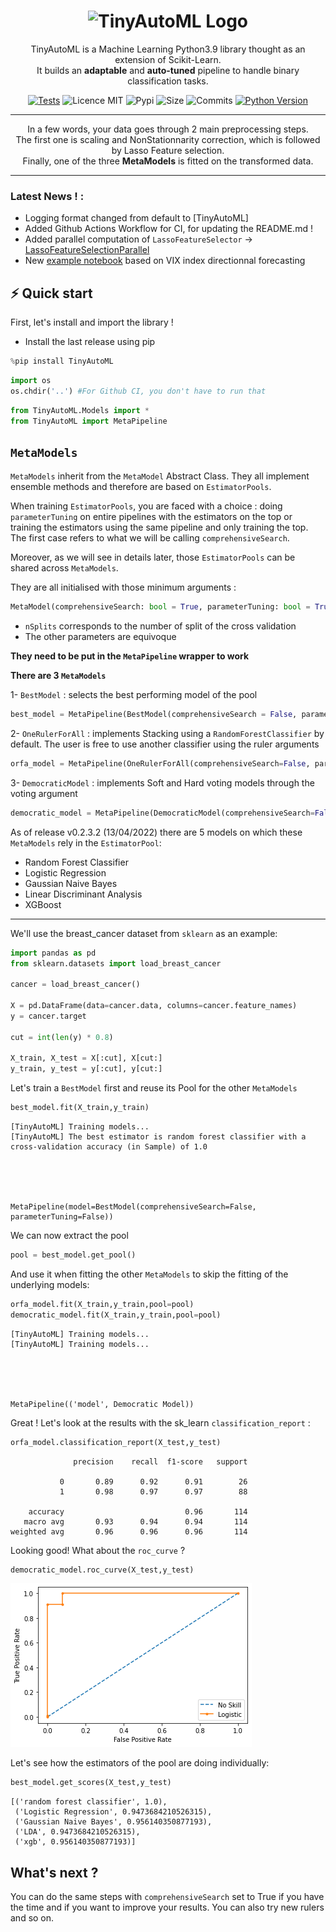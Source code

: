 <h1 align="center">
  <img alt="TinyAutoML Logo" src="https://user-images.githubusercontent.com/73651505/166115086-2cd01294-75ed-4e36-a65f-419c530a0dbe.png" width="448px"/><br/>
</h1>


<p align="center">TinyAutoML is a Machine Learning Python3.9 library thought as an extension of Scikit-Learn.<br/> It builds an <b>adaptable</b> and <b>auto-tuned</b> pipeline to handle binary classification tasks.<br/> </p>


<p align="center">
<a href="https://github.com/g0bel1n/TinyAutoML/actions/workflows/python-app.yml" 
target="_blank"><img src="https://github.com/g0bel1n/TinyAutoML/actions/workflows/python-app.yml/badge.svg?branch=master" alt="Tests" /></a>
<img src="https://img.shields.io/github/license/g0bel1n/TinyAutoML?style=flat-square" alt="Licence MIT" />
<img src="https://img.shields.io/pypi/v/TinyAutoML?style=flat-square" alt="Pypi" />
<img src="https://img.shields.io/github/repo-size/g0bel1N/TinyAutoML?style=flat-square" alt="Size" />
<img src="https://img.shields.io/github/commit-activity/m/g0bel1n/TinyAutoML?style=flat-square" alt="Commits" />
<a href="https://www.python.org/downloads/release/python-390/" 
target="_blank"><img src="https://img.shields.io/badge/python-3.9-blue.svg" alt="Python Version" /></a>
</p>

---

<p align="center">
In a few words, your data goes through 2 main preprocessing steps. <br/>
The first one is scaling and NonStationnarity correction, which is followed by Lasso Feature selection.<br/>
Finally, one of the three <b>MetaModels</b> is fitted on the transformed data.
</p>


---

### Latest News ! :

* Logging format changed from default to [TinyAutoML]
* Added Github Actions Workflow for CI, for updating the README.md !
* Added parallel computation of `LassoFeatureSelector` -> [LassoFeatureSelectionParallel](https://github.com/g0bel1n/TinyAutoML/blob/master/TinyAutoML/Preprocessing/LassoFeatureSelectionParallel.py)
* New [example notebook](https://github.com/g0bel1n/TinyAutoML/blob/master/notebooks/vix_example.ipynb) based on VIX index directionnal forecasting


## ⚡️ Quick start 

First, let's install and import the library !

- Install the last release using pip

```python
%pip install TinyAutoML
````


```python
import os
os.chdir('..') #For Github CI, you don't have to run that
```


```python
from TinyAutoML.Models import *
from TinyAutoML import MetaPipeline
```

## `MetaModels`

`MetaModels` inherit from the `MetaModel` Abstract Class. They all implement ensemble methods and therefore are based on `EstimatorPools`.

When training `EstimatorPools`, you are faced with a choice :  doing `parameterTuning` on entire pipelines with the estimators on the top or training the estimators using the same pipeline and only training the top. The first case refers to what we will be calling `comprehensiveSearch`.

Moreover, as we will see in details later, those `EstimatorPools` can be shared across `MetaModels`.

They are all initialised with those minimum arguments :

```python
MetaModel(comprehensiveSearch: bool = True, parameterTuning: bool = True, metrics: str = 'accuracy', nSplits: int=10)
```
- `nSplits` corresponds to the number of split of the cross validation
- The other parameters are equivoque


**They need to be put in the `MetaPipeline` wrapper to work**

**There are 3 `MetaModels`**

1- `BestModel` : selects the best performing model of the pool


```python
best_model = MetaPipeline(BestModel(comprehensiveSearch = False, parameterTuning = False))
```

2- `OneRulerForAll` : implements Stacking using a `RandomForestClassifier` by default. The user is free to use another classifier using the ruler arguments


```python
orfa_model = MetaPipeline(OneRulerForAll(comprehensiveSearch=False, parameterTuning=False))
```

3- `DemocraticModel` : implements Soft and Hard voting models through the voting argument


```python
democratic_model = MetaPipeline(DemocraticModel(comprehensiveSearch=False, parameterTuning=False, voting='soft'))
```

As of release v0.2.3.2 (13/04/2022) there are 5 models on which these `MetaModels` rely in the `EstimatorPool`:
- Random Forest Classifier
- Logistic Regression
- Gaussian Naive Bayes
- Linear Discriminant Analysis
- XGBoost


***


We'll use the breast_cancer dataset from `sklearn` as an example:


```python
import pandas as pd
from sklearn.datasets import load_breast_cancer

cancer = load_breast_cancer()
 
X = pd.DataFrame(data=cancer.data, columns=cancer.feature_names)
y = cancer.target

cut = int(len(y) * 0.8)

X_train, X_test = X[:cut], X[cut:]
y_train, y_test = y[:cut], y[cut:]
```

Let's train a `BestModel` first and reuse its Pool for the other `MetaModels`


```python
best_model.fit(X_train,y_train)
```

    [TinyAutoML] Training models...
    [TinyAutoML] The best estimator is random forest classifier with a cross-validation accuracy (in Sample) of 1.0





    MetaPipeline(model=BestModel(comprehensiveSearch=False, parameterTuning=False))



We can now extract the pool


```python
pool = best_model.get_pool()
```

And use it when fitting the other `MetaModels` to skip the fitting of the underlying models:


```python
orfa_model.fit(X_train,y_train,pool=pool)
democratic_model.fit(X_train,y_train,pool=pool)
```

    [TinyAutoML] Training models...
    [TinyAutoML] Training models...





    MetaPipeline(('model', Democratic Model))



Great ! Let's look at the results with the sk_learn `classification_report` :


```python
orfa_model.classification_report(X_test,y_test)
```

                  precision    recall  f1-score   support
    
               0       0.89      0.92      0.91        26
               1       0.98      0.97      0.97        88
    
        accuracy                           0.96       114
       macro avg       0.93      0.94      0.94       114
    weighted avg       0.96      0.96      0.96       114
    


Looking good! What about the `roc_curve` ?


```python
democratic_model.roc_curve(X_test,y_test)
```


    
![png](README_files/README_24_0.png)
    


Let's see how the estimators of the pool are doing individually:


```python
best_model.get_scores(X_test,y_test)
```




    [('random forest classifier', 1.0),
     ('Logistic Regression', 0.9473684210526315),
     ('Gaussian Naive Bayes', 0.956140350877193),
     ('LDA', 0.9473684210526315),
     ('xgb', 0.956140350877193)]



## What's next ? 

You can do the same steps with `comprehensiveSearch` set to True if you have the time and if you want to improve your results. You can also try new rulers and so on.

